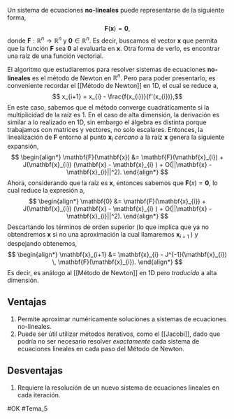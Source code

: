 Un sistema de ecuaciones **no-lineales** puede representarse de la siguiente forma, $$
\mathbf{F}(\mathbf{x})=\mathbf{0},$$donde $\mathbf{F}:\mathbb{R}^n\rightarrow\mathbb{R}^n$ y $\mathbf{0}\in\mathbb{R}^n$. Es decir, buscamos el vector $\mathbf{x}$ que permita que la función $\mathbf{F}$ sea $\mathbf{0}$ al evaluarla en $\mathbf{x}$. Otra forma de verlo, es encontrar una raíz de una función vectorial.

El algoritmo que estudiaremos para resolver sistemas de ecuaciones **no-lineales** es el método de Newton en $\mathbb{R}^n$. Pero para poder presentarlo, es conveniente recordar el [[Método de Newton]] en 1D, el cual se reduce a,$$
x_{i+1} = x_{i} - \frac{f(x_{i})}{f'(x_{i})},$$En este caso, sabemos que el método converge cuadráticamente si la multiplicidad de la raíz es $1$. En el caso de alta dimensión, la derivación es similar a lo realizado en 1D, sin embargo el álgebra es distinta porque trabajamos con matrices y vectores, no solo escalares. Entonces, la linealización de $\mathbf{F}$ entorno al punto $\mathbf{x}_i$ _cercano_ a la raíz $\mathbf{x}$ genera la siguiente expansión, $$
\begin{align*}
	\mathbf{F}(\mathbf{x}) &= \mathbf{F}(\mathbf{x}_{i}) + J(\mathbf{x}_{i}) (\mathbf{x} - \mathbf{x}_{i} ) + O(||\mathbf{x} - \mathbf{x}_{i}||^2).
\end{align*}
$$Ahora, considerando que la raíz es $\mathbf{x}$, entonces sabemos que $\mathbf{F}(x)=\mathbf{0}$, lo cual reduce la expresión a,$$
\begin{align*}
	\mathbf{0} &= \mathbf{F}(\mathbf{x}_{i}) + J(\mathbf{x}_{i}) (\mathbf{x} - \mathbf{x}_{i} ) + O(||\mathbf{x} - \mathbf{x}_{i}||^2).
\end{align*}
$$Descartando los términos de orden superior (lo que implica que ya no obtendremos $\mathbf{x}$ si no una aproximación la cual llamaremos $\mathbf{x}_{i+1}$ ) y despejando obtenemos,$$
\begin{align*}
	\mathbf{x}_{i+1} &= \mathbf{x}_{i} - J^{-1}(\mathbf{x}_{i}) \, \mathbf{F}(\mathbf{x}_{i}).
\end{align*}
$$Es decir, es análogo al [[Método de Newton]] en 1D pero _traducido_ a alta dimensión.

## Ventajas
1. Permite aproximar numéricamente soluciones a sistemas de ecuaciones no-lineales.
2. Puede ser útil utilizar métodos iterativos, como el [[Jacobi]], dado que podría no ser necesario resolver _exactamente_ cada sistema de ecuaciones lineales en cada paso del Método de Newton.
## Desventajas
1. Requiere la resolución de un nuevo sistema de ecuaciones lineales en cada iteración.

#OK
#Tema_5